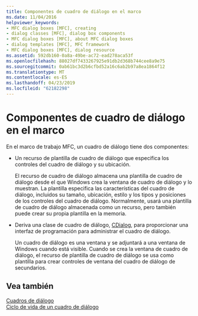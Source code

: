 ```yaml
---
title: Componentes de cuadro de diálogo en el marco
ms.date: 11/04/2016
helpviewer_keywords:
- MFC dialog boxes [MFC], creating
- dialog classes [MFC], dialog box components
- MFC dialog boxes [MFC], about MFC dialog boxes
- dialog templates [MFC], MFC framework
- MFC dialog boxes [MFC], dialog resource
ms.assetid: 592db160-0a8a-49be-ac72-ead278aca53f
ms.openlocfilehash: 88027df7433267925e91db2d368b744cee8a9e75
ms.sourcegitcommit: 0ab61bc3d2b6cfbd52a16c6ab2b97a8ea1864f12
ms.translationtype: MT
ms.contentlocale: es-ES
ms.lasthandoff: 04/23/2019
ms.locfileid: "62182298"
---
```

# <a name="dialog-box-components-in-the-framework"></a>Componentes de cuadro de diálogo en el marco

En el marco de trabajo MFC, un cuadro de diálogo tiene dos componentes:

- Un recurso de plantilla de cuadro de diálogo que especifica los controles del cuadro de diálogo y su ubicación.

   El recurso de cuadro de diálogo almacena una plantilla de cuadro de diálogo desde el que Windows crea la ventana de cuadro de diálogo y lo muestran. La plantilla especifica las características del cuadro de diálogo, incluidos su tamaño, ubicación, estilo y los tipos y posiciones de los controles del cuadro de diálogo. Normalmente, usará una plantilla de cuadro de diálogo almacenada como un recurso, pero también puede crear su propia plantilla en la memoria.

- Deriva una clase de cuadro de diálogo, [CDialog](../mfc/reference/cdialog-class.md), para proporcionar una interfaz de programación para administrar el cuadro de diálogo.

   Un cuadro de diálogo es una ventana y se adjuntará a una ventana de Windows cuando está visible. Cuando se crea la ventana de cuadro de diálogo, el recurso de plantilla de cuadro de diálogo se usa como plantilla para crear controles de ventana del cuadro de diálogo de secundarios.

## <a name="see-also"></a>Vea también

[Cuadros de diálogo](../mfc/dialog-boxes.md)<br/>
[Ciclo de vida de un cuadro de diálogo](../mfc/life-cycle-of-a-dialog-box.md)
